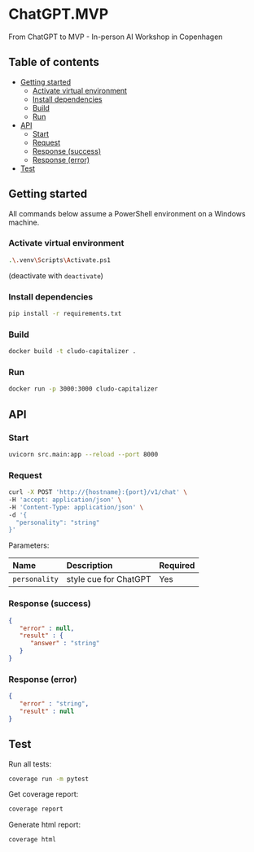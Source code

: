 # ChatGPT.MVP
From ChatGPT to MVP - In-person AI Workshop in Copenhagen

## Table of contents

- [Getting started](#getting-started)
  - [Activate virtual environment](#activate-virtual-environment)
  - [Install dependencies](#install-dependencies)
  - [Build](#build)
  - [Run](#run)
- [API](#api)
  - [Start](#start)
  - [Request](#request)
  - [Response (success)](#response-success)
  - [Response (error)](#response-error)
- [Test](#test)

## Getting started

All commands below assume a PowerShell environment on a Windows machine.

### Activate virtual environment

```bash
.\.venv\Scripts\Activate.ps1
```

(deactivate with `deactivate`)

### Install dependencies

```bash
pip install -r requirements.txt
```

### Build

```bash
docker build -t cludo-capitalizer .
```

### Run

```bash
docker run -p 3000:3000 cludo-capitalizer
```

## API

### Start

```bash
uvicorn src.main:app --reload --port 8000
```

### Request

```bash
curl -X POST 'http://{hostname}:{port}/v1/chat' \
-H 'accept: application/json' \
-H 'Content-Type: application/json' \
-d '{
  "personality": "string"
}'
```

Parameters:

| Name          | Description           | Required |
|:--------------|:----------------------|:---------|
| `personality` | style cue for ChatGPT | Yes      |

### Response (success)

```json
{
   "error" : null,
   "result" : {
      "answer" : "string"
   }
}
```

### Response (error)

```json
{
   "error" : "string",
   "result" : null
}
```

## Test

Run all tests:

```bash
coverage run -m pytest
```

Get coverage report:

```bash
coverage report
```

Generate html report:

```bash
coverage html
```